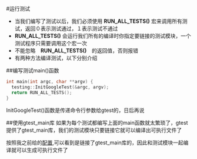 #运行测试

* 当我们编写了测试以后，我们必须使用 **RUN_ALL_TESTS()** 宏来调用所有测试，返回０表示测试通过，１表示测试不通过
* **RUN_ALL_TESTS()** 会运行我们所有的编译时你指定要链接的测试模块，一个测试程序只需要调用这个宏一次
* 不能忽略　**RUN_ALL_TESTS()**　的返回值，否则报错
* 有两种方法编译测试，以下分别介绍

##编写测试main()函数
```c++
int main(int argc, char **argv) {
  testing::InitGoogleTest(&argc, argv);
  return RUN_ALL_TESTS();
}
```
InitGoogleTest()函数是传递命令行参数给gtest的，日后再说　　

##使用gtest_main库
如果为每个测试都编写上面的main函数就太繁琐了，gtest提供了gtest_main库，我们的测试模块只要链接它就可以编译出可执行文件了　　

按照我之前给的[配置](https://github.com/zhuzhenpeng/Cookbook/blob/master/gtest/01.00.md),可以看到是链接了gtest_main库的，因此和测试模块一起编译就可以生成可执行文件了

